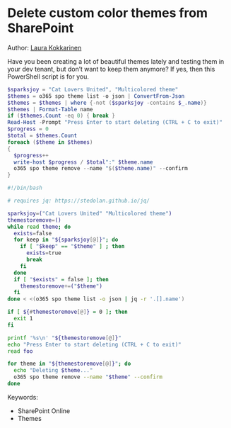 # Delete custom color themes from SharePoint

Author: [Laura Kokkarinen](https://laurakokkarinen.com/does-it-spark-joy-powershell-scripts-for-keeping-your-development-environment-tidy-and-spotless/#delete-all-custom-color-themes-from-sharepoint)

Have you been creating a lot of beautiful themes lately and testing them in your dev tenant, but don’t want to keep them anymore? If yes, then this PowerShell script is for you.

```powershell tab="PowerShell Core"
$sparksjoy = "Cat Lovers United", "Multicolored theme"
$themes = o365 spo theme list -o json | ConvertFrom-Json
$themes = $themes | where {-not ($sparksjoy -contains $_.name)}
$themes | Format-Table name
if ($themes.Count -eq 0) { break }
Read-Host -Prompt "Press Enter to start deleting (CTRL + C to exit)"
$progress = 0
$total = $themes.Count
foreach ($theme in $themes)
{
  $progress++
  write-host $progress / $total":" $theme.name
  o365 spo theme remove --name "$($theme.name)" --confirm
}
```

```bash tab="Bash"
#!/bin/bash

# requires jq: https://stedolan.github.io/jq/

sparksjoy=("Cat Lovers United" "Multicolored theme")
themestoremove=()
while read theme; do
  exists=false
  for keep in "${sparksjoy[@]}"; do
    if [ "$keep" == "$theme" ] ; then
      exists=true
      break
    fi
  done
  if [ "$exists" = false ]; then
    themestoremove+=("$theme")
  fi
done < <(o365 spo theme list -o json | jq -r '.[].name')

if [ ${#themestoremove[@]} = 0 ]; then
  exit 1
fi

printf '%s\n' "${themestoremove[@]}"
echo "Press Enter to start deleting (CTRL + C to exit)"
read foo

for theme in "${themestoremove[@]}"; do
  echo "Deleting $theme..."
  o365 spo theme remove --name "$theme" --confirm
done
```

Keywords:

- SharePoint Online
- Themes
